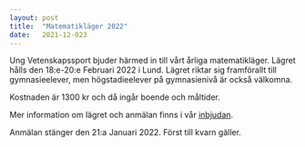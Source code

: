 ```yaml
---
layout: post
title:  "Matematikläger 2022"
date:   2021-12-023
---
```


Ung Vetenskapssport bjuder härmed in till vårt årliga matematikläger. Lägret hålls den 18:e-20:e Februari 2022 i Lund. Lägret riktar sig framförallt till gymnasieelever, men högstadieelever på gymnasienivå är också välkomna.

Kostnaden är 1300 kr och då ingår boende och måltider.

Mer information om lägret och anmälan finns i vår [inbjudan](/assets/event_invites/20211203_inbjudan_mattelager.pdf).

Anmälan stänger den 21:a Januari 2022. Först till kvarn gäller.
